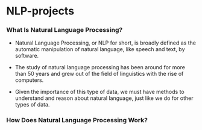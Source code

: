 # NLP-projects

### What Is Natural Language Processing?

- Natural Language Processing, or NLP for short, is broadly defined as the automatic manipulation of natural language, like speech and text, by software.

- The study of natural language processing has been around for more than 50 years and grew out of the field of linguistics with the rise of computers.

- Given the importance of this type of data, we must have methods to understand and reason about natural language, just like we do for other types of data.

### How Does Natural Language Processing Work?
